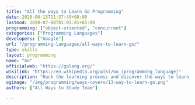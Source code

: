 ```yaml
---
title: "All the ways to Learn Go Programming"
date: 2020-06-15T21:57:40+08:00
lastmod: 2020-07-08T01:01:01+03:00
programming: ["object-oriented", "concurrent"]
categories: ["Programming Languages"]
developers: ["Google"]
url: "/programming-languages/all-ways-to-learn-go/"
type: skills
layout: programming
name: "Go"
officialweb: "https://golang.org/"
wikilink: "https://en.wikipedia.org/wiki/Go_(programming_language)"
description: "Hack the learning process and discover the ways to learn Go programming easier with their pros and cons suggested for any level from beginner to professional."
ogimage: "/img/programming/ways-covers/13-way-to-learn-go.png"
authors: ["All Ways to Study Team"]

---
```


